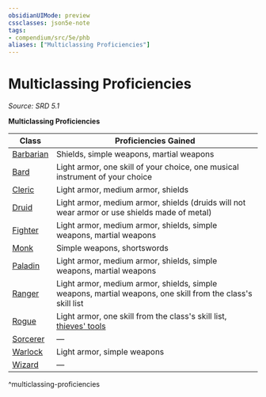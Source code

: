 ```yaml
---
obsidianUIMode: preview
cssclasses: json5e-note
tags:
- compendium/src/5e/phb
aliases: ["Multiclassing Proficiencies"]
---
```

# Multiclassing Proficiencies
*Source: SRD 5.1* 

**Multiclassing Proficiencies**

| Class | Proficiencies Gained |
|-------|----------------------|
| [Barbarian](compendium/classes/barbarian.md) | Shields, simple weapons, martial weapons |
| [Bard](compendium/classes/bard.md) | Light armor, one skill of your choice, one musical instrument of your choice |
| [Cleric](compendium/classes/cleric.md) | Light armor, medium armor, shields |
| [Druid](compendium/classes/druid.md) | Light armor, medium armor, shields (druids will not wear armor or use shields made of metal) |
| [Fighter](compendium/classes/fighter.md) | Light armor, medium armor, shields, simple weapons, martial weapons |
| [Monk](compendium/classes/monk.md) | Simple weapons, shortswords |
| [Paladin](compendium/classes/paladin.md) | Light armor, medium armor, shields, simple weapons, martial weapons |
| [Ranger](compendium/classes/ranger.md) | Light armor, medium armor, shields, simple weapons, martial weapons, one skill from the class's skill list |
| [Rogue](compendium/classes/rogue.md) | Light armor, one skill from the class's skill list, [thieves' tools](compendium/items/thieves-tools.md) |
| [Sorcerer](compendium/classes/sorcerer.md) | — |
| [Warlock](compendium/classes/warlock.md) | Light armor, simple weapons |
| [Wizard](compendium/classes/wizard.md) | — |
^multiclassing-proficiencies